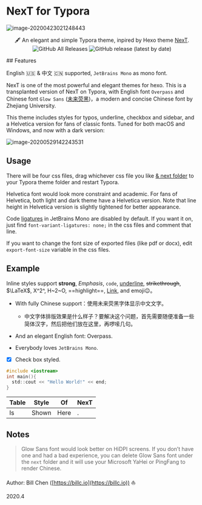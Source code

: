 # NexT for Typora

![image-20200423021248443](https://billc.oss-cn-shanghai.aliyuncs.com/img/2020-04-23-image-20200423021248443.png)

<p align="center">🖋 An elegant and simple Typora theme, inpired by Hexo theme <a href = 'https://github.com/theme-next/hexo-theme-next'>NexT</a>.
    <br /><img alt="GitHub All Releases" src="https://img.shields.io/github/downloads/BillChen2K/typora-theme-next/total?style=flat">  <img alt="GitHub release (latest by date)" src="https://img.shields.io/github/v/release/BillChen2K/typora-theme-next"></p>
## Features

English 🇺🇸 & 中文 🇨🇳 supported, `JetBrains Mono` as mono font. 

NexT is one of the most powerful and elegant themes for hexo. This is a transplanted version of NexT on Typora, with English font `Overpass` and Chinese font `Glow Sans` ([未来荧黑](https://github.com/welai/glow-sans))，a modern and concise Chinese font by Zhejiang University.

This theme includes styles for typos, underline, checkbox and sidebar, and a Helvetica version for fans of classic fonts. Tuned for both macOS and Windows, and now with a dark version:

![image-20200529142243531](https://billc.oss-cn-shanghai.aliyuncs.com/img/2020-05-29-yvVEHP.png)

## Usage

There will be four css files, drag whichever css file you like <u>& next folder</u> to your Typora theme folder and restart Typora.

Helvetica font would look more constraint and academic. For fans of Helvetica, both light and dark theme have a Helvetica version. Note that line height in Helvetica version is slightly tightened for better appearance.

Code [ligatures](https://www.jetbrains.com/lp/mono/)  in JetBrains Mono are disabled by default. If you want it on, just find  `font-variant-ligatures: none;` in the css files and comment that line.

If you want to change the font size of exported files (like pdf or docx), edit `export-font-size` variable in the css files.

## Example

Inline styles support **strong**, *Emphasis*, `code`, <u>underline</u>, ~~strikethrough~~, $\LaTeX$, X^2^, H~2~O, ==highlight==, [Link](typora.io), and emoji😉。

- With fully Chinese support：使用未来荧黑字体显示中文文字。
  
  - 中文字体排版效果是什么样子？要解决这个问题，首先需要随便准备一些简体汉字，然后把他们放在这里，再啰嗦几句。
- And an elegant English font: Overpass.
- Everybody loves `JetBrains Mono`.
- [x] Check box styled.

```c
#include <iostream>
int main(){
  std::cout << "Hello World!" << end;
}
```

| Table | Style | Of   | NexT |
| ----- | ----- | ---- | ---- |
| Is    | Shown | Here | .    |

## Notes

> Glow Sans font would look better on HiDPI screens. If you don’t have one and had a bad experience, you can delete Glow Sans font under the `next` folder and it will use your Microsoft YaHei or PingFang to render Chinese. 

Author: Bill Chen ([https://billc.io](https://billc.io)) ⛵️

2020.4
